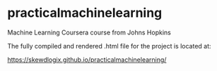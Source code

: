 # practicalmachinelearning

Machine Learning Coursera course from Johns Hopkins

The fully compiled and rendered .html file for the project is located at:

https://skewdlogix.github.io/practicalmachinelearning/
